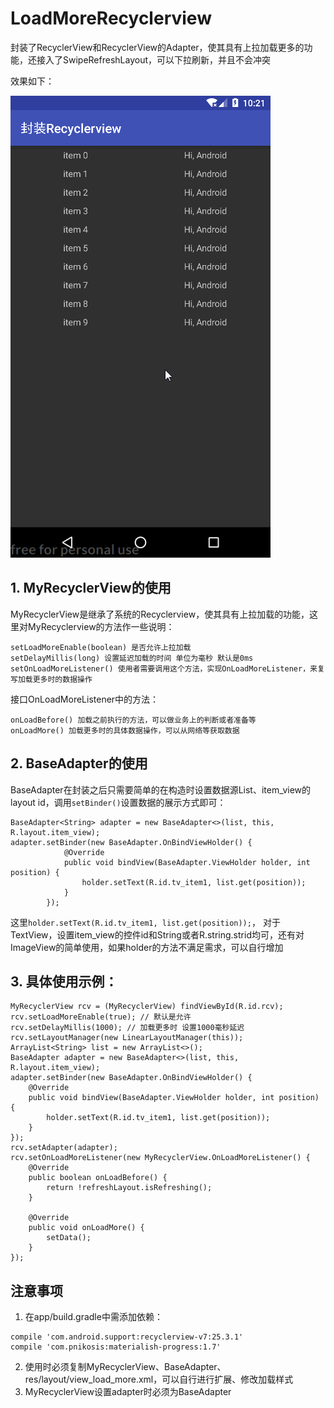 # LoadMoreRecyclerview
封装了RecyclerView和RecyclerView的Adapter，使其具有上拉加载更多的功能，还接入了SwipeRefreshLayout，可以下拉刷新，并且不会冲突

效果如下：

![](https://github.com/orangeju0317/LoadMoreRecyclerview/blob/master/wiki/demoAnim.gif)

## 1. MyRecyclerView的使用
MyRecyclerView是继承了系统的Recyclerview，使其具有上拉加载的功能，这里对MyRecyclerview的方法作一些说明：
```
setLoadMoreEnable(boolean) 是否允许上拉加载
setDelayMillis(long) 设置延迟加载的时间 单位为毫秒 默认是0ms
setOnLoadMoreListener() 使用者需要调用这个方法，实现OnLoadMoreListener，来复写加载更多时的数据操作
```
接口OnLoadMoreListener中的方法：
```
onLoadBefore() 加载之前执行的方法，可以做业务上的判断或者准备等
onLoadMore() 加载更多时的具体数据操作，可以从网络等获取数据
```

## 2. BaseAdapter的使用
BaseAdapter在封装之后只需要简单的在构造时设置数据源List、item_view的layout id，调用`setBinder()`设置数据的展示方式即可：
```
BaseAdapter<String> adapter = new BaseAdapter<>(list, this, R.layout.item_view);
adapter.setBinder(new BaseAdapter.OnBindViewHolder() {
            @Override
            public void bindView(BaseAdapter.ViewHolder holder, int position) {
                holder.setText(R.id.tv_item1, list.get(position));
            }
        });
```
这里`holder.setText(R.id.tv_item1, list.get(position));`，
对于TextView，设置item_view的控件id和String或者R.string.strid均可，还有对ImageView的简单使用，如果holder的方法不满足需求，可以自行增加

## 3. 具体使用示例：
```
MyRecyclerView rcv = (MyRecyclerView) findViewById(R.id.rcv);
rcv.setLoadMoreEnable(true); // 默认是允许
rcv.setDelayMillis(1000); // 加载更多时 设置1000毫秒延迟
rcv.setLayoutManager(new LinearLayoutManager(this));
ArrayList<String> list = new ArrayList<>();
BaseAdapter adapter = new BaseAdapter<>(list, this, R.layout.item_view);
adapter.setBinder(new BaseAdapter.OnBindViewHolder() {
    @Override
    public void bindView(BaseAdapter.ViewHolder holder, int position) {
        holder.setText(R.id.tv_item1, list.get(position));
    }
});
rcv.setAdapter(adapter);
rcv.setOnLoadMoreListener(new MyRecyclerView.OnLoadMoreListener() {
    @Override
    public boolean onLoadBefore() {
        return !refreshLayout.isRefreshing();
    }

    @Override
    public void onLoadMore() {
        setData();
    }
});
```

## 注意事项
1. 在app/build.gradle中需添加依赖：
```
compile 'com.android.support:recyclerview-v7:25.3.1'
compile 'com.pnikosis:materialish-progress:1.7'
```
2. 使用时必须复制MyRecyclerView、BaseAdapter、res/layout/view_load_more.xml，可以自行进行扩展、修改加载样式
3. MyRecyclerView设置adapter时必须为BaseAdapter